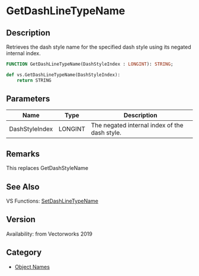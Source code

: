 # GetDashLineTypeName

## Description
Retrieves the dash style name for the specified dash style using its negated internal index.

```pascal
FUNCTION GetDashLineTypeName(DashStyleIndex : LONGINT): STRING;
```

```python
def vs.GetDashLineTypeName(DashStyleIndex):
    return STRING
```

## Parameters
|Name|Type|Description|
|---|---|---|
|DashStyleIndex|LONGINT|The negated internal index of the dash style.|

## Remarks
This replaces GetDashStyleName

## See Also
VS Functions:
[SetDashLineTypeName](SetDashLineTypeName.md)

## Version
Availability: from Vectorworks 2019

## Category
* [Object Names](../Categories/Object%20Names.md)
